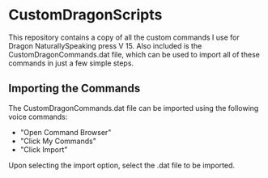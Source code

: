 # CustomDragonScripts
This repository contains a copy of all the custom commands I use for Dragon NaturallySpeaking press V 15. Also included is the CustomDragonCommands.dat file, which can be used to import all of these commands in just a few simple steps.

## Importing the Commands

The CustomDragonCommands.dat file can be imported using the following voice commands:

- "Open Command Browser"
- "Click My Commands"
- "Click Import"

Upon selecting the import option, select the .dat file to be imported.
